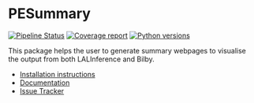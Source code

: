 # PESummary

[![Pipeline Status](https://git.ligo.org/lscsoft/pesummary/badges/master/pipeline.svg)](https://git.ligo.org/lscsoft/pesummary/commits/master)
[![Coverage report](https://docs.ligo.org/lscsoft/pesummary/coverage_badge.svg)](https://docs.ligo.org/lscsoft/pesummary/htmlcov/index.html)
[![Python versions](https://img.shields.io/pypi/pyversions/pesummary.svg)](https://img.shields.io/pypi/pyversions/pesummary.svg)

This package helps the user to generate summary webpages to visualise the output from both LALInference and Bilby.

 * [Installation instructions](https://docs.ligo.org/lscsoft/pesummary/installation.html)
 * [Documentation](https://docs.ligo.org/lscsoft/pesummary)
 * [Issue Tracker](https://git.ligo.org/lscsoft/pesummary/issues)
